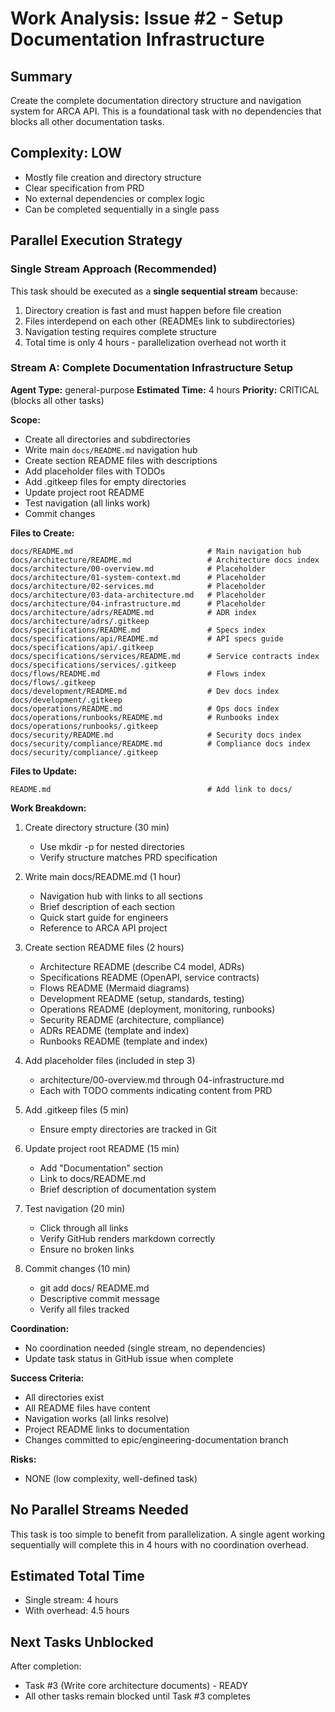 # Work Analysis: Issue #2 - Setup Documentation Infrastructure

## Summary
Create the complete documentation directory structure and navigation system for ARCA API. This is a foundational task with no dependencies that blocks all other documentation tasks.

## Complexity: LOW
- Mostly file creation and directory structure
- Clear specification from PRD
- No external dependencies or complex logic
- Can be completed sequentially in a single pass

## Parallel Execution Strategy

### Single Stream Approach (Recommended)
This task should be executed as a **single sequential stream** because:
1. Directory creation is fast and must happen before file creation
2. Files interdepend on each other (READMEs link to subdirectories)
3. Navigation testing requires complete structure
4. Total time is only 4 hours - parallelization overhead not worth it

### Stream A: Complete Documentation Infrastructure Setup
**Agent Type:** general-purpose
**Estimated Time:** 4 hours
**Priority:** CRITICAL (blocks all other tasks)

**Scope:**
- Create all directories and subdirectories
- Write main `docs/README.md` navigation hub
- Create section README files with descriptions
- Add placeholder files with TODOs
- Add .gitkeep files for empty directories
- Update project root README
- Test navigation (all links work)
- Commit changes

**Files to Create:**
```
docs/README.md                              # Main navigation hub
docs/architecture/README.md                 # Architecture docs index
docs/architecture/00-overview.md            # Placeholder
docs/architecture/01-system-context.md      # Placeholder
docs/architecture/02-services.md            # Placeholder
docs/architecture/03-data-architecture.md   # Placeholder
docs/architecture/04-infrastructure.md      # Placeholder
docs/architecture/adrs/README.md            # ADR index
docs/architecture/adrs/.gitkeep
docs/specifications/README.md               # Specs index
docs/specifications/api/README.md           # API specs guide
docs/specifications/api/.gitkeep
docs/specifications/services/README.md      # Service contracts index
docs/specifications/services/.gitkeep
docs/flows/README.md                        # Flows index
docs/flows/.gitkeep
docs/development/README.md                  # Dev docs index
docs/development/.gitkeep
docs/operations/README.md                   # Ops docs index
docs/operations/runbooks/README.md          # Runbooks index
docs/operations/runbooks/.gitkeep
docs/security/README.md                     # Security docs index
docs/security/compliance/README.md          # Compliance docs index
docs/security/compliance/.gitkeep
```

**Files to Update:**
```
README.md                                   # Add link to docs/
```

**Work Breakdown:**
1. Create directory structure (30 min)
   - Use mkdir -p for nested directories
   - Verify structure matches PRD specification

2. Write main docs/README.md (1 hour)
   - Navigation hub with links to all sections
   - Brief description of each section
   - Quick start guide for engineers
   - Reference to ARCA API project

3. Create section README files (2 hours)
   - Architecture README (describe C4 model, ADRs)
   - Specifications README (OpenAPI, service contracts)
   - Flows README (Mermaid diagrams)
   - Development README (setup, standards, testing)
   - Operations README (deployment, monitoring, runbooks)
   - Security README (architecture, compliance)
   - ADRs README (template and index)
   - Runbooks README (template and index)

4. Add placeholder files (included in step 3)
   - architecture/00-overview.md through 04-infrastructure.md
   - Each with TODO comments indicating content from PRD

5. Add .gitkeep files (5 min)
   - Ensure empty directories are tracked in Git

6. Update project root README (15 min)
   - Add "Documentation" section
   - Link to docs/README.md
   - Brief description of documentation system

7. Test navigation (20 min)
   - Click through all links
   - Verify GitHub renders markdown correctly
   - Ensure no broken links

8. Commit changes (10 min)
   - git add docs/ README.md
   - Descriptive commit message
   - Verify all files tracked

**Coordination:**
- No coordination needed (single stream, no dependencies)
- Update task status in GitHub issue when complete

**Success Criteria:**
- All directories exist
- All README files have content
- Navigation works (all links resolve)
- Project README links to documentation
- Changes committed to epic/engineering-documentation branch

**Risks:**
- NONE (low complexity, well-defined task)

## No Parallel Streams Needed

This task is too simple to benefit from parallelization. A single agent working sequentially will complete this in 4 hours with no coordination overhead.

## Estimated Total Time
- Single stream: 4 hours
- With overhead: 4.5 hours

## Next Tasks Unblocked
After completion:
- Task #3 (Write core architecture documents) - READY
- All other tasks remain blocked until Task #3 completes
